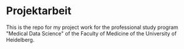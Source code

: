 # Projektarbeit
This is the repo for my project work for the professional study program "Medical Data Science" of the Faculty of Medicine of the University of Heidelberg.
